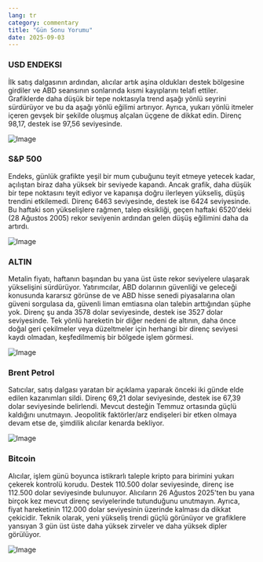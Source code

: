 ```yaml
---
lang: tr
category: commentary
title: "Gün Sonu Yorumu"
date: 2025-09-03
---
```


### USD ENDEKSI

İlk satış dalgasının ardından, alıcılar artık aşina oldukları destek bölgesine girdiler ve ABD seansının sonlarında kısmi kayıplarını telafi ettiler. Grafiklerde daha düşük bir tepe noktasıyla trend aşağı yönlü seyrini sürdürüyor ve bu da aşağı yönlü eğilimi artırıyor. Ayrıca, yukarı yönlü itmeler içeren gevşek bir şekilde oluşmuş alçalan üçgene de dikkat edin. Direnç 98,17, destek ise 97,56 seviyesinde.

![Image](https://markleighedu.github.io/img/Sep-2025/03-Sep-2025/usdindex.jpg)

### S&P 500

Endeks, günlük grafikte yeşil bir mum çubuğunu teyit etmeye yetecek kadar, açılıştan biraz daha yüksek bir seviyede kapandı. Ancak grafik, daha düşük bir tepe noktasını teyit ediyor ve kapanışa doğru ilerleyen yükseliş, düşüş trendini etkilemedi. Direnç 6463 seviyesinde, destek ise 6424 seviyesinde. Bu haftaki son yükselişlere rağmen, talep eksikliği, geçen haftaki 6520'deki (28 Ağustos 2005) rekor seviyenin ardından gelen düşüş eğilimini daha da artırdı.

![Image](https://markleighedu.github.io/img/Sep-2025/03-Sep-2025/sp500.jpg)

### ALTIN

Metalin fiyatı, haftanın başından bu yana üst üste rekor seviyelere ulaşarak yükselişini sürdürüyor. Yatırımcılar, ABD dolarının güvenliği ve geleceği konusunda kararsız görünse de ve ABD hisse senedi piyasalarına olan güveni sorgulasa da, güvenli liman emtiasına olan talebin arttığından şüphe yok. Direnç şu anda 3578 dolar seviyesinde, destek ise 3527 dolar seviyesinde. Tek yönlü hareketin bir diğer nedeni de altının, daha önce doğal geri çekilmeler veya düzeltmeler için herhangi bir direnç seviyesi kaydı olmadan, keşfedilmemiş bir bölgede işlem görmesi.

![Image](https://markleighedu.github.io/img/Sep-2025/03-Sep-2025/gold.jpg)

### Brent Petrol

Satıcılar, satış dalgası yaratan bir açıklama yaparak önceki iki günde elde edilen kazanımları sildi. Direnç 69,21 dolar seviyesinde, destek ise 67,39 dolar seviyesinde belirlendi. Mevcut desteğin Temmuz ortasında güçlü kaldığını unutmayın. Jeopolitik faktörler/arz endişeleri bir etken olmaya devam etse de, şimdilik alıcılar kenarda bekliyor.

![Image](https://markleighedu.github.io/img/Sep-2025/03-Sep-2025/brentoil.jpg)

### Bitcoin

Alıcılar, işlem günü boyunca istikrarlı taleple kripto para birimini yukarı çekerek kontrolü korudu. Destek 110.500 dolar seviyesinde, direnç ise 112.500 dolar seviyesinde bulunuyor. Alıcıların 26 Ağustos 2025'ten bu yana birçok kez mevcut direnç seviyelerinde tutunduğunu unutmayın. Ayrıca, fiyat hareketinin 112.000 dolar seviyesinin üzerinde kalması da dikkat çekicidir. Teknik olarak, yeni yükseliş trendi güçlü görünüyor ve grafiklere yansıyan 3 gün üst üste daha yüksek zirveler ve daha yüksek dipler görülüyor.

![Image](https://markleighedu.github.io/img/Sep-2025/03-Sep-2025/bitcoin.jpg)


